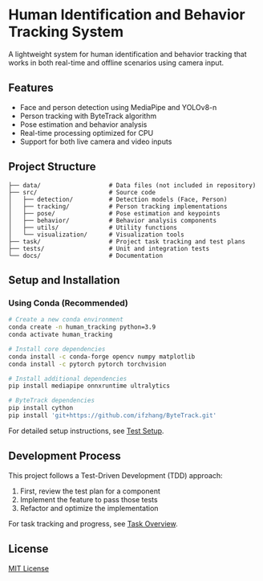 # Human Identification and Behavior Tracking System

A lightweight system for human identification and behavior tracking that works in both real-time and offline scenarios using camera input.

## Features

- Face and person detection using MediaPipe and YOLOv8-n
- Person tracking with ByteTrack algorithm
- Pose estimation and behavior analysis
- Real-time processing optimized for CPU
- Support for both live camera and video inputs

## Project Structure

```
├── data/                   # Data files (not included in repository)
├── src/                    # Source code
│   ├── detection/          # Detection models (Face, Person)
│   ├── tracking/           # Person tracking implementations
│   ├── pose/               # Pose estimation and keypoints
│   ├── behavior/           # Behavior analysis components
│   ├── utils/              # Utility functions
│   └── visualization/      # Visualization tools
├── task/                   # Project task tracking and test plans
├── tests/                  # Unit and integration tests
└── docs/                   # Documentation
```

## Setup and Installation

### Using Conda (Recommended)

```bash
# Create a new conda environment
conda create -n human_tracking python=3.9
conda activate human_tracking

# Install core dependencies
conda install -c conda-forge opencv numpy matplotlib
conda install -c pytorch pytorch torchvision

# Install additional dependencies
pip install mediapipe onnxruntime ultralytics

# ByteTrack dependencies
pip install cython
pip install 'git+https://github.com/ifzhang/ByteTrack.git'
```

For detailed setup instructions, see [Test Setup](task/test_setup.md).

## Development Process

This project follows a Test-Driven Development (TDD) approach:

1. First, review the test plan for a component
2. Implement the feature to pass those tests
3. Refactor and optimize the implementation

For task tracking and progress, see [Task Overview](task/task_overview.md).

## License

[MIT License](LICENSE) 